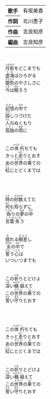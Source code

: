 <table>

<tbody><tr>
<th>歌手</th>
<td>有坂美香</td>
</tr>

<tr>
<th>作詞</th>
<td>北川恵子</td>
</tr>

<tr>
<th>作曲</th>
<td>吉良知彦</td>
</tr>

<tr>
<th>編曲</th>
<td>吉良知彦</td>
</tr>

</tbody>
</table>
<br><br>
<div>
<ruby>月影<rp>(</rp><rt>つきかげ</rt><rp>)</rp></ruby>をどこまでも<br>
<ruby>虚海<rp>(</rp><rt>うみ</rt><rp>)</rp></ruby>はひろがる<br>
<ruby>銀色<rp>(</rp><rt>ぎんいろ</rt><rp>)</rp></ruby>のやさしさに<br>
<ruby>今<rp>(</rp><rt>いま</rt><rp>)</rp></ruby>は<ruby>眠<rp>(</rp><rt>ねむ</rt><rp>)</rp></ruby>ろう<br>
<br><br>
<ruby>記憶<rp>(</rp><rt>きおく</rt><rp>)</rp></ruby>の<ruby>中<rp>(</rp><rt>なか</rt><rp>)</rp></ruby>で<br>
<ruby>探<rp>(</rp><rt>さが</rt><rp>)</rp></ruby>しつづけた<br>
<ruby>人<rp>(</rp><rt>ひと</rt><rp>)</rp></ruby>のぬくもり<br>
<ruby>孤独<rp>(</rp><rt>こどく</rt><rp>)</rp></ruby>の<ruby>雨<rp>(</rp><rt>あめ</rt><rp>)</rp></ruby>に<br>
<br><br>
この<ruby>体<rp>(</rp><rt>からだ</rt><rp>)</rp></ruby><ruby>朽<rp>(</rp><rt>く</rt><rp>)</rp></ruby>ちても<br>
きっと<ruby>走<rp>(</rp><rt>はし</rt><rp>)</rp></ruby>りとおす<br>
あの<ruby>世界<rp>(</rp><rt>せかい</rt><rp>)</rp></ruby>の<ruby>果<rp>(</rp><rt>は</rt><rp>)</rp></ruby>ての<br>
<ruby>虹<rp>(</rp><rt>にじ</rt><rp>)</rp></ruby>にとどくまでは<br>
<br><br>
<br><br>
<ruby>時<rp>(</rp><rt>とき</rt><rp>)</rp></ruby>の<ruby>砂<rp>(</rp><rt>すな</rt><rp>)</rp></ruby><ruby>数<rp>(</rp><rt>かぞ</rt><rp>)</rp></ruby>えてた<br>
<ruby>何<rp>(</rp><rt>なに</rt><rp>)</rp></ruby>も<ruby>知<rp>(</rp><rt>し</rt><rp>)</rp></ruby>らずに<br>
<ruby>偽<rp>(</rp><rt>いつわ</rt><rp>)</rp></ruby>りの<ruby>夢<rp>(</rp><rt>ゆめ</rt><rp>)</rp></ruby>の<ruby>中<rp>(</rp><rt>なか</rt><rp>)</rp></ruby><br>
<ruby>言葉<rp>(</rp><rt>ことば</rt><rp>)</rp></ruby><ruby>失<rp>(</rp><rt>うしな</rt><rp>)</rp></ruby>う<br>
<br><br>
<ruby>揺<rp>(</rp><rt>ゆ</rt><rp>)</rp></ruby>れる<ruby>眼差<rp>(</rp><rt>まなざ</rt><rp>)</rp></ruby>し<br>
<ruby>炎<rp>(</rp><rt>ほのお</rt><rp>)</rp></ruby>の<ruby>中<rp>(</rp><rt>なか</rt><rp>)</rp></ruby>で<br>
<ruby>誓<rp>(</rp><rt>ちか</rt><rp>)</rp></ruby>う<ruby>心<rp>(</rp><rt>こころ</rt><rp>)</rp></ruby>は<br>
いついつまでも<br>
<br><br>
この<ruby>祈<rp>(</rp><rt>いの</rt><rp>)</rp></ruby>りとどけよ<br>
<ruby>深<rp>(</rp><rt>ふか</rt><rp>)</rp></ruby>い<ruby>轍<rp>(</rp><rt>わだち</rt><rp>)</rp></ruby><ruby>越<rp>(</rp><rt>こ</rt><rp>)</rp></ruby>えて<br>
この<ruby>世界<rp>(</rp><rt>せかい</rt><rp>)</rp></ruby>の<ruby>果<rp>(</rp><rt>は</rt><rp>)</rp></ruby>ての<br>
<ruby>誓<rp>(</rp><rt>ちか</rt><rp>)</rp></ruby>い<ruby>守<rp>(</rp><rt>まも</rt><rp>)</rp></ruby>りとおす<br>
<br><br>
<br><br>
この<ruby>体<rp>(</rp><rt>からだ</rt><rp>)</rp></ruby><ruby>朽<rp>(</rp><rt>く</rt><rp>)</rp></ruby>ちても<br>
きっと<ruby>走<rp>(</rp><rt>はし</rt><rp>)</rp></ruby>りとおす<br>
あの<ruby>世界<rp>(</rp><rt>せかい</rt><rp>)</rp></ruby>の<ruby>果<rp>(</rp><rt>は</rt><rp>)</rp></ruby>ての<br>
<ruby>虹<rp>(</rp><rt>にじ</rt><rp>)</rp></ruby>にとどくまでは<br>
<br><br>
この<ruby>祈<rp>(</rp><rt>いの</rt><rp>)</rp></ruby>りとどけよ<br>
<ruby>深<rp>(</rp><rt>ふか</rt><rp>)</rp></ruby>い<ruby>轍<rp>(</rp><rt>わだち</rt><rp>)</rp></ruby><ruby>越<rp>(</rp><rt>こ</rt><rp>)</rp></ruby>えて<br>
この<ruby>世界<rp>(</rp><rt>せかい</rt><rp>)</rp></ruby>の<ruby>果<rp>(</rp><rt>は</rt><rp>)</rp></ruby>ての<br>
<ruby>誓<rp>(</rp><rt>ちか</rt><rp>)</rp></ruby>い<ruby>守<rp>(</rp><rt>まも</rt><rp>)</rp></ruby>りとおす<br>

</div>